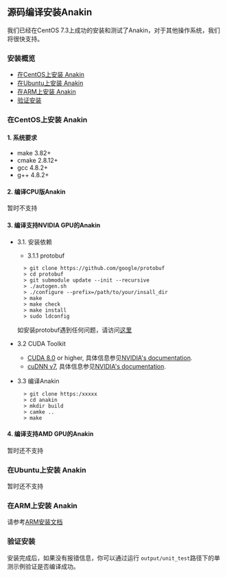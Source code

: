 ## 源码编译安装Anakin ##

我们已经在CentOS 7.3上成功的安装和测试了Anakin，对于其他操作系统，我们将很快支持。

### 安装概览 ###

* [在CentOS上安装 Anakin]()
* [在Ubuntu上安装 Anakin]()
* [在ARM上安装 Anakin](./anakin_run_on_arm.html)
* [验证安装]()


### 在CentOS上安装 Anakin ###
#### 1. 系统要求 ####

*  make 3.82+
*  cmake 2.8.12+
*  gcc 4.8.2+
*  g++ 4.8.2+

#### 2. 编译CPU版Anakin ####

暂时不支持

#### 3. 编译支持NVIDIA GPU的Anakin ####

- 3.1. 安装依赖

  - 3.1.1 protobuf

  ```
    > git clone https://github.com/google/protobuf
    > cd protobuf
    > git submodule update --init --recursive
    > ./autogen.sh
    > ./configure --prefix=/path/to/your/insall_dir
    > make
    > make check
    > make install
    > sudo ldconfig
  ```

  如安装protobuf遇到任何问题，请访问[这里](https://github.com/google/protobuf/blob/master/src/README.html)

- 3.2 CUDA Toolkit

  - [CUDA 8.0](https://developer.nvidia.com/cuda-zone) or higher, 具体信息参见[NVIDIA's documentation](https://docs.nvidia.com/cuda/cuda-installation-guide-linux/).
  - [cuDNN v7](https://developer.nvidia.com/cudnn), 具体信息参见[NVIDIA's documentation](https://docs.nvidia.com/cuda/cuda-installation-guide-linux/).

- 3.3  编译Anakin

  ```
    > git clone https:/xxxxx
    > cd anakin
    > mkdir build
    > camke ..
    > make
  ```

#### 4. 编译支持AMD GPU的Anakin ####

暂时还不支持


### 在Ubuntu上安装 Anakin ###

暂时还不支持


### 在ARM上安装 Anakin ###

请参考[ARM安装文档](./anakin_run_on_arm.html)

### 验证安装 ###

安装完成后，如果没有报错信息，你可以通过运行 `output/unit_test`路径下的单测示例验证是否编译成功。
